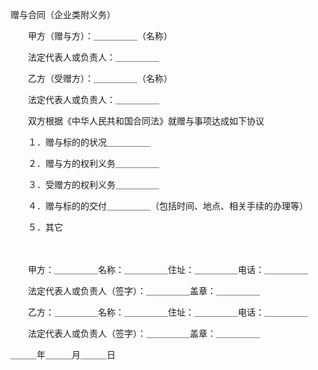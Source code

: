 



赠与合同（企业类附义务）



 

　　甲方（赠与方）：＿＿＿＿＿（名称）

　　法定代表人或负责人：＿＿＿＿＿

　　乙方（受赠方）：＿＿＿＿＿（名称）

　　法定代表人或负责人：＿＿＿＿＿　　

　　双方根据《中华人民共和国合同法》就赠与事项达成如下协议

　　１．赠与标的的状况＿＿＿＿＿

　　２．赠与方的权利义务＿＿＿＿＿

　　３．受赠方的权利义务＿＿＿＿＿

　　４．赠与标的的交付＿＿＿＿＿（包括时间、地点、相关手续的办理等）

　　５．其它

　　

　　甲方：＿＿＿＿＿名称：＿＿＿＿＿住址：＿＿＿＿＿电话：＿＿＿＿＿

　　法定代表人或负责人（签字）：＿＿＿＿＿盖章：＿＿＿＿＿

　　乙方：＿＿＿＿＿名称：＿＿＿＿＿住址：＿＿＿＿＿电话：＿＿＿＿＿

　　法定代表人或负责人（签字）：＿＿＿＿＿盖章：＿＿＿＿＿　　　　　　　　　　　　　　　　　　　　　　　　


 ＿＿＿年＿＿＿月＿＿＿日
 
　　

